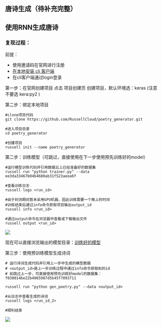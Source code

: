 ## 唐诗生成（待补充完整）

## 使用RNN生成唐诗

### 复现过程：

前提：
* 使用邀请码在官网进行注册
* [在本地安装 cli 客户端](http://docs.russellcloud.com/get-started/install.html)
* 在cli客户端通过login登录

第一步：在官网创建项目
点击 项目创建页 创建项目，默认环境选：keras (注意不要选 kera:py2 )


第二步：绑定本地项目

```
#clone项目代码
git clone https://github.com/RussellCloud/poetry_generator.git

#进入项目目录
cd poetry_generator

#创建项目
russell init --name poetry_generator
```

第二步：训练模型（可跳过，直接使用在下一步使用预先训练好的model）

```
#运行模型训练代码并引用数据云上已经准备好的数据集
russell run "python trainer.py" --data ee3da33467b04b4680ab31f523aeea6f

#查看训练日志
russell logs <run_id>

#由于封测期间暂未采用GPU机器，因此训练需要一个晚上的时间
#训练结束后通过info命令获取项目输出output_id
russell info <run_id>

#通过output命令在浏览器中查看或下载输出文件
russell output <run_id>

```
![](https://pic1.zhimg.com/50/v2-ef8d369322831ae7201a2b59be69aa0c_hd.jpg)

现在可以直接浏览输出的模型目录：[训练好的模型](http://dl.russellcloud.com/RussellCloud/dataset/poetry_generator-output/4/)


第三步：使用预训练模型生成诗词

```
# 运行诗词生成代码并引用上一步中生成的模型数据
# <output_id>是上一步训练过程中通过info命令获取到的id
# 如跳过上一步，可直接使用预先训练好model的数据集：f030014be22b4965987d5b45f7093711

russell run "python gen_poetry.py" --data <output_id>

#从日志中查看生成的诗词
russell logs <run_id_2>

#顺利结束
```

![](https://pic1.zhimg.com/50/v2-3eb37d35e94e39045b0936510c7e22c4_hd.jpg)
